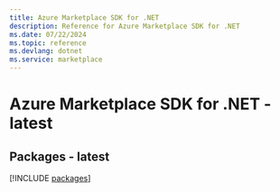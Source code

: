 ```yaml
---
title: Azure Marketplace SDK for .NET
description: Reference for Azure Marketplace SDK for .NET
ms.date: 07/22/2024
ms.topic: reference
ms.devlang: dotnet
ms.service: marketplace
---
```

# Azure Marketplace SDK for .NET - latest
## Packages - latest
[!INCLUDE [packages](marketplace-index.md)]